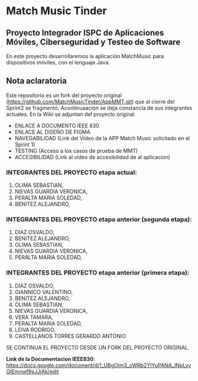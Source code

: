# Match Music Tinder

## Proyecto Integrador ISPC de Aplicaciones Móviles, Ciberseguridad y Testeo de Software

En este proyecto desarrollaremos la aplicación MatchMusic para dispositivos móviles, con el lenguaje Java.

## Nota aclaratoria
Este repositorio es un fork del proyecto original (https://github.com/MatchMusicTinder/AppMMT.git) que al cierre del Sprint2 se fragmentó. Acontinuaación se deja constancia de sus integrantes actuales. En la Wiki se adjuntan del proyecto original

- ENLACE A DOCUMENTO IEEE 830
- ENLACE AL DISEÑO DE FIGMA
- NAVEGABILIDAD (Link del Video de la APP Match Music solicitado en el Sprint 1)
- TESTING (Acceso a los casos de prueba de MMT)
- ACCESIBILIDAD (Link al video de accesibilidad de al aplicacion)

### INTEGRANTES DEL PROYECTO etapa actual:

1) OLIMA SEBASTIAN,
2) NIEVAS GUARDIA VERONICA,
3) PERALTA MARIA SOLEDAD,
4) BENITEZ ALEJANDRO,


### INTEGRANTES DEL PROYECTO etapa anterior (segunda etapa):

1) DIAZ OSVALDO,
2) BENITEZ ALEJANDRO,
3) OLIMA SEBASTIAN,
4) NIEVAS GUARDIA VERONICA,
5) PERALTA MARIA SOLEDAD,

### INTEGRANTES DEL PROYECTO etapa anterior (primera etapa):

1) DIAZ OSVALDO,
2) GIANNICO VALENTINO,
3) BENITEZ ALEJANDRO,
4) OLIMA SEBASTIAN,
5) NIEVAS GUARDIA VERONICA,
6) VERA TAMARA,
7) PERALTA MARIA SOLEDAD,
8) LEIVA RODRIGO,
9) CASTELLANOS TORRES GERARDO ANTONIO

SE CONTINUA EL PROYECTO DESDE UN FORK DEL PROYECTO ORIGINAL.

**Link de la Documentacion IEEE830**: https://docs.google.com/document/d/1_UBgOlm3_cWRb2YlYuPANA_lNpLyvGIEmnwf9sJJjAk/edit

